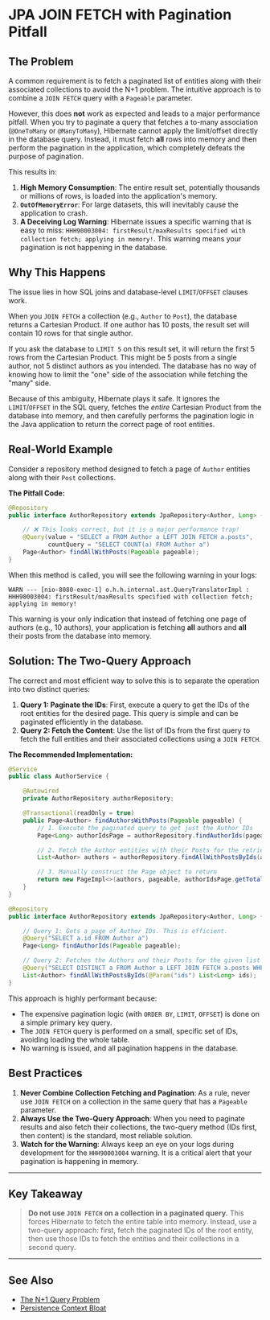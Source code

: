 # JPA JOIN FETCH with Pagination Pitfall

## The Problem

A common requirement is to fetch a paginated list of entities along with their associated collections to avoid the N+1 problem. The intuitive approach is to combine a `JOIN FETCH` query with a `Pageable` parameter.

However, this does **not** work as expected and leads to a major performance pitfall. When you try to paginate a query that fetches a to-many association (`@OneToMany` or `@ManyToMany`), Hibernate cannot apply the limit/offset directly in the database query. Instead, it must fetch **all** rows into memory and then perform the pagination in the application, which completely defeats the purpose of pagination.

This results in:
1.  **High Memory Consumption**: The entire result set, potentially thousands or millions of rows, is loaded into the application's memory.
2.  **`OutOfMemoryError`**: For large datasets, this will inevitably cause the application to crash.
3.  **A Deceiving Log Warning**: Hibernate issues a specific warning that is easy to miss: `HHH90003004: firstResult/maxResults specified with collection fetch; applying in memory!`. This warning means your pagination is not happening in the database.

## Why This Happens

The issue lies in how SQL joins and database-level `LIMIT`/`OFFSET` clauses work.

When you `JOIN FETCH` a collection (e.g., `Author` to `Post`), the database returns a Cartesian Product. If one author has 10 posts, the result set will contain 10 rows for that single author.

If you ask the database to `LIMIT 5` on this result set, it will return the first 5 rows from the Cartesian Product. This might be 5 posts from a single author, not 5 distinct authors as you intended. The database has no way of knowing how to limit the "one" side of the association while fetching the "many" side.

Because of this ambiguity, Hibernate plays it safe. It ignores the `LIMIT`/`OFFSET` in the SQL query, fetches the *entire* Cartesian Product from the database into memory, and then carefully performs the pagination logic in the Java application to return the correct page of root entities.

## Real-World Example

Consider a repository method designed to fetch a page of `Author` entities along with their `Post` collections.

**The Pitfall Code:**
```java
@Repository
public interface AuthorRepository extends JpaRepository<Author, Long> {

    // ❌ This looks correct, but it is a major performance trap!
    @Query(value = "SELECT a FROM Author a LEFT JOIN FETCH a.posts",
           countQuery = "SELECT COUNT(a) FROM Author a")
    Page<Author> findAllWithPosts(Pageable pageable);
}
```

When this method is called, you will see the following warning in your logs:

```
WARN --- [nio-8080-exec-1] o.h.h.internal.ast.QueryTranslatorImpl : HHH90003004: firstResult/maxResults specified with collection fetch; applying in memory!
```

This warning is your only indication that instead of fetching one page of authors (e.g., 10 authors), your application is fetching **all** authors and **all** their posts from the database into memory.

## Solution: The Two-Query Approach

The correct and most efficient way to solve this is to separate the operation into two distinct queries:

1.  **Query 1: Paginate the IDs**: First, execute a query to get the IDs of the root entities for the desired page. This query is simple and can be paginated efficiently in the database.
2.  **Query 2: Fetch the Content**: Use the list of IDs from the first query to fetch the full entities and their associated collections using a `JOIN FETCH`.

**The Recommended Implementation:**

```java
@Service
public class AuthorService {

    @Autowired
    private AuthorRepository authorRepository;

    @Transactional(readOnly = true)
    public Page<Author> findAuthorsWithPosts(Pageable pageable) {
        // 1. Execute the paginated query to get just the Author IDs
        Page<Long> authorIdsPage = authorRepository.findAuthorIds(pageable);

        // 2. Fetch the Author entities with their Posts for the retrieved IDs
        List<Author> authors = authorRepository.findAllWithPostsByIds(authorIdsPage.getContent());

        // 3. Manually construct the Page object to return
        return new PageImpl<>(authors, pageable, authorIdsPage.getTotalElements());
    }
}

@Repository
public interface AuthorRepository extends JpaRepository<Author, Long> {

    // Query 1: Gets a page of Author IDs. This is efficient.
    @Query("SELECT a.id FROM Author a")
    Page<Long> findAuthorIds(Pageable pageable);

    // Query 2: Fetches the Authors and their Posts for the given list of IDs.
    @Query("SELECT DISTINCT a FROM Author a LEFT JOIN FETCH a.posts WHERE a.id IN :ids")
    List<Author> findAllWithPostsByIds(@Param("ids") List<Long> ids);
}
```

This approach is highly performant because:
- The expensive pagination logic (with `ORDER BY`, `LIMIT`, `OFFSET`) is done on a simple primary key query.
- The `JOIN FETCH` query is performed on a small, specific set of IDs, avoiding loading the whole table.
- No warning is issued, and all pagination happens in the database.

## Best Practices

1.  **Never Combine Collection Fetching and Pagination**: As a rule, never use `JOIN FETCH` on a collection in the same query that has a `Pageable` parameter.
2.  **Always Use the Two-Query Approach**: When you need to paginate results and also fetch their collections, the two-query method (IDs first, then content) is the standard, most reliable solution.
3.  **Watch for the Warning**: Always keep an eye on your logs during development for the `HHH90003004` warning. It is a critical alert that your pagination is happening in memory.

---

## Key Takeaway

> **Do not use `JOIN FETCH` on a collection in a paginated query.** This forces Hibernate to fetch the entire table into memory. Instead, use a two-query approach: first, fetch the paginated IDs of the root entity, then use those IDs to fetch the entities and their collections in a second query.

---

## See Also

-   [The N+1 Query Problem](./jpa_n_plus_1_problem.md)
-   [Persistence Context Bloat](./jpa_persistence_context_bloat.md)
